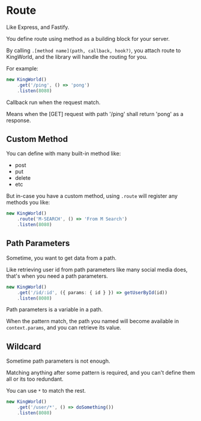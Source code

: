 # Route
Like Express, and Fastify.

You define route using method as a building block for your server.

By calling `.[method name](path, callback, hook?)`, you attach route to KingWorld, and the library will handle the routing for you.

For example:
```typescript
new KingWorld()
    .get('/ping', () => 'pong')
    .listen(8080)
```

Callback run when the request match.

Means when the [GET] request with path '/ping' shall return 'pong' as a response.

## Custom Method
You can define with many built-in method like:
- post
- put
- delete
- etc

But in-case you have a custom method, using `.route` will register any methods you like:
```typescript
new KingWorld()
    .route('M-SEARCH', () => 'From M Search')
    .listen(8080)
```

## Path Parameters
Sometime, you want to get data from a path.

Like retrieving user id from path parameters like many social media does, that's when you need a path parameters.

```typescript
new KingWorld()
    .get('/id/:id', ({ params: { id } }) => getUserById(id))
    .listen(8080)
```

Path parameters is a variable in a path.

When the pattern match, the path you named will become available in `context.params`, and you can retrieve its value.

## Wildcard
Sometime path parameters is not enough. 

Matching anything after some pattern is required, and you can't define them all or its too redundant.

You can use `*` to match the rest.
```typescript
new KingWorld()
    .get('/user/*', () => doSomething())
    .listen(8080)
```
